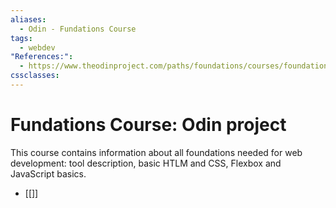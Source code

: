 ```yaml
---
aliases:
  - Odin - Fundations Course
tags:
  - webdev
"References:":
  - https://www.theodinproject.com/paths/foundations/courses/foundations
cssclasses:
---
```

# Fundations Course: Odin project
This course contains information about all foundations needed for web development: tool description, basic HTLM and CSS, Flexbox and JavaScript basics.

+ [[]]
